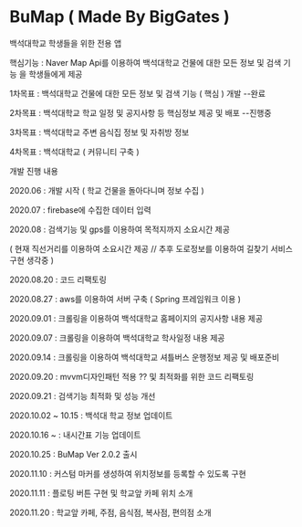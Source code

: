 # BuMap ( Made By BigGates )

백석대학교 학생들을 위한 전용 앱 

핵심기능 : Naver Map Api를 이용하여 백석대학교 건물에 대한 모든 정보 및 검색 기능 을 학생들에게 제공

1차목표 : 백석대학교 건물에 대한 모든 정보 및 검색 기능 ( 핵심 ) 개발 --완료

2차목표 : 백석대학교 학교 일정 및 공지사항 등 핵심정보 제공  및 배포 --진행중

3차목표 : 백석대학교 주변 음식집 정보 및 자취방 정보 

4차목표 : 백석대학교 ( 커뮤니티 구축 )

개발 진행 내용

2020.06 : 개발 시작 ( 학교 건물을 돌아다니며 정보 수집 )

2020.07 : firebase에 수집한 데이터 입력

2020.08 : 검색기능 및 gps를 이용하여 목적지까지 소요시간 제공 

 ( 현재 직선거리를 이용하여 소요시간 제공 // 추후 도로정보를 이용하여 길찾기 서비스 구현 생각중 )
 
 
2020.08.20 : 코드 리팩토링

2020.08.27 : aws를 이용하여 서버 구축 ( Spring 프레임워크 이용 )

2020.09.01 : 크롤링을 이용하여 백석대학교 홈페이지의 공지사항 내용 제공

2020.09.07 : 크롤링을 이용하여 백석대학교 학사일정 내용 제공

2020.09.14 : 크롤링을 이용하여 백석대학교 셔틀버스 운행정보 제공 및 배포준비

2020.09.20 : mvvm디자인패턴 적용 ?? 및 최적화를 위한 코드 리팩토링

2020.09.21 : 검색기능 최적화 및 성능 개선

2020.10.02 ~ 10.15 : 백석대 학교 정보 업데이트

2020.10.16 ~ : 내시간표 기능 업데이트

2020.10.25 : BuMap Ver 2.0.2 출시

2020.11.10 : 커스텀 마커를 생성하여 위치정보를 등록할 수 있도록 구현

2020.11.11 : 플로팅 버튼 구현 및 학교앞 카페 위치 소개

2020.11.20 : 학교앞 카페, 주점, 음식점, 복사점, 편의점 소개